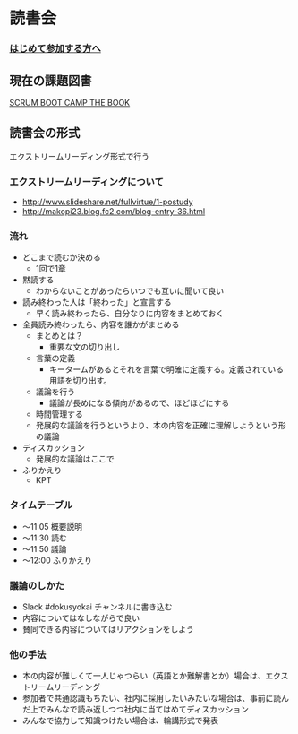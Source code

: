 # 読書会

### [はじめて参加する方へ](introduction.md)

## 現在の課題図書

[SCRUM BOOT CAMP THE BOOK](books/scrum_boot_camp_the_book)

## 読書会の形式

エクストリームリーディング形式で行う

### エクストリームリーディングについて

- http://www.slideshare.net/fullvirtue/1-postudy
- http://makopi23.blog.fc2.com/blog-entry-36.html

### 流れ

- どこまで読むか決める
  - 1回で1章
- 黙読する
  - わからないことがあったらいつでも互いに聞いて良い
- 読み終わった人は「終わった」と宣言する
  - 早く読み終わったら、自分なりに内容をまとめておく
- 全員読み終わったら、内容を誰かがまとめる
  - まとめとは？
    - 重要な文の切り出し
  - 言葉の定義
    - キータームがあるとそれを言葉で明確に定義する。定義されている用語を切り出す。
  - 議論を行う
    - 議論が長めになる傾向があるので、ほどほどにする
  - 時間管理する
  - 発展的な議論を行うというより、本の内容を正確に理解しようという形の議論
- ディスカッション
  - 発展的な議論はここで
- ふりかえり
  - KPT

### タイムテーブル

- 〜11:05 概要説明
- 〜11:30 読む
- 〜11:50 議論
- 〜12:00 ふりかえり

### 議論のしかた

- Slack #dokusyokai チャンネルに書き込む
- 内容についてはなしながらで良い
- 賛同できる内容についてはリアクションをしよう

### 他の手法

- 本の内容が難しくて一人じゃつらい（英語とか難解書とか）場合は、エクストリームリーディング
- 参加者で共通認識もちたい、社内に採用したいみたいな場合は、事前に読んだ上でみんなで読み返しつつ社内に当てはめてディスカッション
- みんなで協力して知識つけたい場合は、輪講形式で発表
